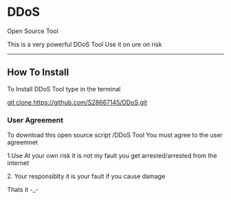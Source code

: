 <h1>DDoS</h1>
<p>Open Source Tool</p>
<p>This is a very powerful DDoS Tool Use it on ure on risk<p>
<hr>
<h2>How To Install</h2>
<p>To Install DDoS Tool type in the terminal</p>
<u>git clone https://github.com/S28667145/DDoS.git</u>
<h3>User Agreement</h3>
<p>To download this open source script /DDoS Tool You must agree to the user agreemnet</p>
<p>1.Use At your own risk it is not my fault you get arrested/arrested from the internet</p>
<p>2. Your responsiblty it is your fault if you cause damage</p>
Thats it -_-
